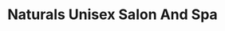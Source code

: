 ---
title: "Naturals Unisex Salon And Spa"
url: /bangalore/naturals-unisex-salon-and-spa-madiwala-sarjapura-road/
shop: Kosmetik
---